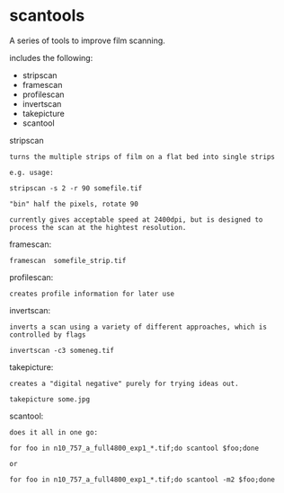 # scantools

A series of tools to improve film scanning.

includes the following:

- stripscan
- framescan
- profilescan
- invertscan
- takepicture
- scantool

stripscan

    turns the multiple strips of film on a flat bed into single strips

    e.g. usage:

    stripscan -s 2 -r 90 somefile.tif

    "bin" half the pixels, rotate 90

    currently gives acceptable speed at 2400dpi, but is designed to process the scan at the hightest resolution. 

framescan:

    framescan  somefile_strip.tif

profilescan:

    creates profile information for later use

invertscan:

    inverts a scan using a variety of different approaches, which is controlled by flags

    invertscan -c3 someneg.tif

takepicture:

    creates a "digital negative" purely for trying ideas out.

    takepicture some.jpg

scantool:

    does it all in one go:

    for foo in n10_757_a_full4800_exp1_*.tif;do scantool $foo;done

    or

    for foo in n10_757_a_full4800_exp1_*.tif;do scantool -m2 $foo;done

